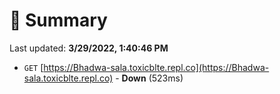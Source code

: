 # 📖 Summary
Last updated: **3/29/2022, 1:40:46 PM**

- `GET` [https://Bhadwa-sala.toxicblte.repl.co](https://Bhadwa-sala.toxicblte.repl.co) - **Down** (523ms)
